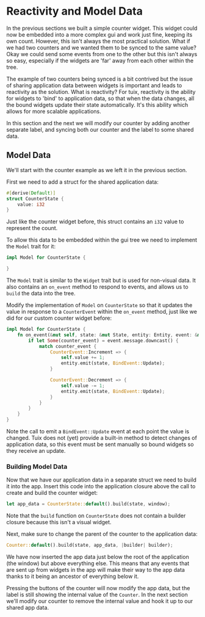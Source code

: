 # Reactivity and Model Data
In the previous sections we built a simple counter widget. This widget could now be embedded into a more complex gui and work just fine, keeping its own count. However, this isn't always the most practical solution. What if we had two counters and we wanted them to be synced to the same value? Okay we could send some events from one to the other but this isn't always so easy, especially if the widgets are 'far' away from each other within the tree.

The example of two counters being synced is a bit contrived but the issue of sharing application data between widgets is important and leads to reactivity as the solution. What is reactivity? For tuix, reactivity is the ability for widgets to 'bind' to application data, so that when the data changes, all the bound widgets update their state automatically. It's this ability which allows for more scalable applications.

In this section and the next we will modify our counter by adding another separate label, and syncing both our counter and the label to some shared data. 

## Model Data

We'll start with the counter example as we left it in the previous section. 

First we need to add a struct for the shared application data:

```rs
#[derive(Default)]
struct CounterState {
    value: i32
}
```
Just like the counter widget before, this struct contains an `i32` value to represent the count.

To allow this data to be embedded within the gui tree we need to implement the `Model` trait for it:

```rs
impl Model for CounterState {

}
```

The `Model` trait is similar to the `Widget` trait but is used for non-visual data. It also contains an `on_event` method to respond to events, and allows us to `build` the data into the tree. 

Modify the implementation of `Model` on `CounterState` so that it updates the value in response to a `CounterEvent` within the `on_event` method, just like we did for our custom counter widget before:

```rs
impl Model for CounterState {
    fn on_event(&mut self, state: &mut State, entity: Entity, event: &mut Event) {
        if let Some(counter_event) = event.message.downcast() {
            match counter_event {
                CounterEvent::Increment => {
                    self.value += 1;
                    entity.emit(state, BindEvent::Update);
                }

                CounterEvent::Decrement => {
                    self.value -= 1;
                    entity.emit(state, BindEvent::Update);
                }
            }
        }        
    }
}
```

Note the call to emit a `BindEvent::Update` event at each point the value is changed. Tuix does not (yet) provide a built-in method to detect changes of application data, so this event must be sent manually so bound widgets so they receive an update.

### Building Model Data

Now that we have our application data in a separate struct we need to build it into the app. Insert this code into the application closure above the call to create and build the counter widget:

```rs
let app_data = CounterState::default().build(state, window);
```

Note that the `build` function on `CounterState` does not contain a builder closure because this isn't a visual widget.

Next, make sure to change the parent of the counter to the application data:

```rs
Counter::default().build(state, app_data, |builder| builder);
```

We have now inserted the app data just below the root of the application (the window) but above everything else. This means that any events that are sent up from widgets in the app will make their way to the app data thanks to it being an ancestor of everything below it. 

Pressing the buttons of the counter will now modify the app data, but the label is still showing the internal value of the `Counter`. In the next section we'll modify our counter to remove the internal value and hook it up to our shared app data.
